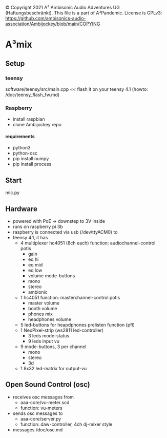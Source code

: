 © Copyright 2021 A³ Ambisonic Audio Adventures UG (Haftungsbeschränkt). 
This file is a part of A³Pandemic. License is GPLv3: https://github.com/ambisonics-audio-association/Ambijockey/blob/main/COPYING

# A³mix
## Setup
### teensy
software/teensy/src/main.cpp << flash it on your teensy 4.1 (howto: /doc/teensy_flash_fw.md)

### Raspberry
- install raspbian
- clone Ambijockey repo

#### requirements
- python3
- python-osc
- pip install numpy
- pip install process

## Start
mic.py

## Hardware
- powered with PoE -> downstep to 3V inside
- runs on raspberry pi 3b
- raspberry is connected via usb (/dev/ttyACM0) to
- teensy 4.1, it has
    - 4 multiplexer hc4051 (8ch each)
        function: audiochannel-control
        potis
        - gain 
        - eq hi
        - eq mid
        - eq low
        - volume
        mode-buttons
        - mono
        - stereo
        - ambionic
    - 1 hc4051
        function: masterchannel-control
        potis
        - master volume
        - booth volume
        - phones mix
        - headphones volume
    - 5 led-buttons for heapdphones prelisten function (pfl)
    - 1 NeoPixel-strip (ws2811 led-controller)
        - 3 leds mode-status
        - 9 leds input vu
    - 9 mode-buttons, 3 per channel
        - mono
        - stereo
        - 3d
    - 1 8x32 led-matrix for output-vu

## Open Sound Control (osc)
- receives osc messages from 
	- aaa-core/vu-meter.scd 
    - function: vu-meters
- sends osc messages to 
    - aaa-core/server.py
    - function: daw-controller, 4ch dj-mixer style
- messages /doc/osc.md
